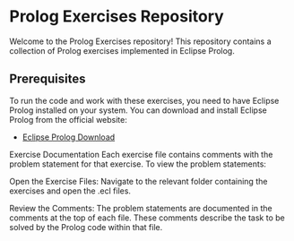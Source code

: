 # Prolog Exercises Repository

Welcome to the Prolog Exercises repository! This repository contains a collection of Prolog exercises implemented in Eclipse Prolog.

## Prerequisites

To run the code and work with these exercises, you need to have Eclipse Prolog installed on your system. You can download and install Eclipse Prolog from the official website:

- [Eclipse Prolog Download](https://eclipseclp.org/)

Exercise Documentation
Each exercise file contains comments with the problem statement for that exercise. To view the problem statements:

Open the Exercise Files:
Navigate to the relevant folder containing the exercises and open the .ecl files.

Review the Comments:
The problem statements are documented in the comments at the top of each file. These comments describe the task to be solved by the Prolog code within that file.
